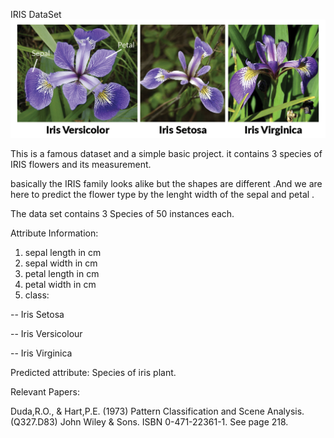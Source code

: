 IRIS DataSet
![](iris.png)

This is a famous dataset and a simple basic project. it contains 3 species of IRIS flowers and its measurement.


basically the IRIS family looks alike but the shapes are different .And we are here to predict the flower type by the lenght width of the sepal and petal . 

The data set contains 3 Species of 50 instances each.


Attribute Information:

1. sepal length in cm 
2. sepal width in cm 
3. petal length in cm 
4. petal width in cm 
5. class: 

-- Iris Setosa

-- Iris Versicolour

-- Iris Virginica

Predicted attribute: Species of iris plant. 


Relevant Papers:

Duda,R.O., & Hart,P.E. (1973) Pattern Classification and Scene Analysis. (Q327.D83) John Wiley & Sons. ISBN 0-471-22361-1. See page 218. 
